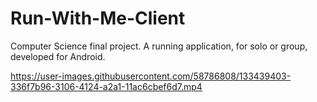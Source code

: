 # Run-With-Me-Client
Computer Science final project. A running application, for solo or group, developed for Android.

https://user-images.githubusercontent.com/58786808/133439403-336f7b96-3106-4124-a2a1-11ac6cbef6d7.mp4
